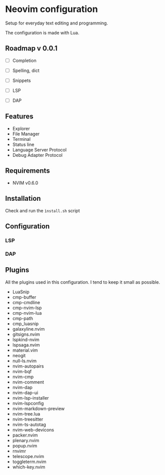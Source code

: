 # Neovim configuration

Setup for everyday text editing and programming.

The configuration is made with Lua.

## Roadmap v 0.0.1

- [ ] Completion
- [ ] Spelling, dict
- [ ] Snippets
- [ ] LSP 
- [ ] DAP


## Features

* Explorer 
* File Manager
* Terminal
* Status line
* Language Server Protocol
* Debug Adapter Protocol

## Requirements

 * NVIM v0.6.0

## Installation

Check and run the `ìnstall.sh` script

## Configuration

### LSP

### DAP

## Plugins

All the plugins used in this configuration. I tend to keep it small as
possible.

 * LuaSnip
 * cmp-buffer
 * cmp-cmdline
 * cmp-nvim-lsp
 * cmp-nvim-lua
 * cmp-path
 * cmp_luasnip
 * galaxyline.nvim
 * gitsigns.nvim
 * lspkind-nvim
 * lspsaga.nvim
 * material.vim
 * neogit
 * null-ls.nvim
 * nvim-autopairs
 * nvim-bqf
 * nvim-cmp
 * nvim-comment
 * nvim-dap
 * nvim-dap-ui
 * nvim-lsp-installer
 * nvim-lspconfig
 * nvim-markdown-preview
 * nvim-tree.lua
 * nvim-treesitter
 * nvim-ts-autotag
 * nvim-web-devicons
 * packer.nvim
 * plenary.nvim
 * popup.nvim
 * rnvimr
 * telescope.nvim
 * toggleterm.nvim
 * which-key.nvim
